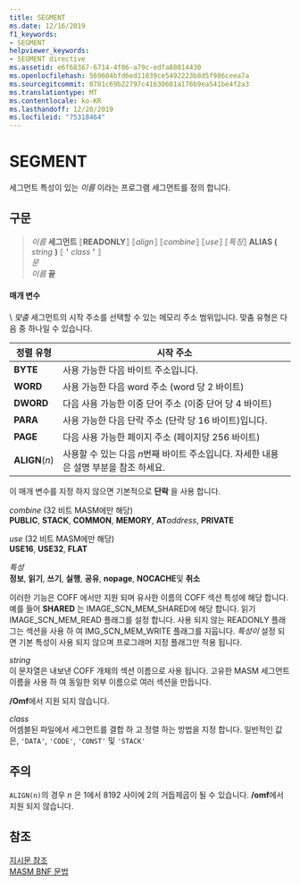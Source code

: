 ```yaml
---
title: SEGMENT
ms.date: 12/16/2019
f1_keywords:
- SEGMENT
helpviewer_keywords:
- SEGMENT directive
ms.assetid: e6f68367-6714-4f06-a79c-edfa88014430
ms.openlocfilehash: 569604bfd6ed11039ce5492223b8d5f986ceea7a
ms.sourcegitcommit: 0781c69b22797c41630601a176b9ea541be4f2a3
ms.translationtype: MT
ms.contentlocale: ko-KR
ms.lasthandoff: 12/20/2019
ms.locfileid: "75318464"
---
```

# <a name="segment"></a>SEGMENT

세그먼트 특성이 있는 *이름* 이라는 프로그램 세그먼트를 정의 합니다.

## <a name="syntax"></a>구문

> *이름* **세그먼트** ⟦**READONLY**⟧ ⟦*align*⟧ ⟦*combine*⟧ ⟦*use*⟧ ⟦*특징*⟧ **ALIAS (** _string_ **)** ⟦ __'__ *class* __'__ ⟧ \
> *문*\
> *이름* **끝**

#### <a name="parameters"></a>매개 변수

\ *맞춤*
세그먼트의 시작 주소를 선택할 수 있는 메모리 주소 범위입니다. 맞춤 유형은 다음 중 하나일 수 있습니다.

|정렬 유형|시작 주소|
|----------------|----------------------|
|**BYTE**|사용 가능한 다음 바이트 주소입니다.|
|**WORD**|사용 가능한 다음 word 주소 (word 당 2 바이트)|
|**DWORD**|다음 사용 가능한 이중 단어 주소 (이중 단어 당 4 바이트)|
|**PARA**|사용 가능한 다음 단락 주소 (단락 당 16 바이트)입니다.|
|**PAGE**|다음 사용 가능한 페이지 주소 (페이지당 256 바이트)|
|**ALIGN**(*n*)|사용할 수 있는 다음 *n*번째 바이트 주소입니다. 자세한 내용은 설명 부분을 참조 하세요.|

이 매개 변수를 지정 하지 않으면 기본적으로 **단락** 을 사용 합니다.

*combine* (32 비트 MASM에만 해당) \
**PUBLIC**, **STACK**, **COMMON**, **MEMORY**, **AT**<em>address</em>, **PRIVATE**

*use* (32 비트 MASM에만 해당) \
**USE16**, **USE32**, **FLAT**

*특성*\
**정보**, **읽기**, **쓰기**, **실행**, **공유**, **nopage**, **NOCACHE**및 **취소**

이러한 기능은 COFF 에서만 지원 되며 유사한 이름의 COFF 섹션 특성에 해당 합니다. 예를 들어 **SHARED** 는 IMAGE_SCN_MEM_SHARED에 해당 합니다. 읽기 IMAGE_SCN_MEM_READ 플래그를 설정 합니다. 사용 되지 않는 READONLY 플래그는 섹션을 사용 하 여 IMG_SCN_MEM_WRITE 플래그를 지웁니다. *특성이* 설정 되 면 기본 특성이 사용 되지 않으며 프로그래머 지정 플래그만 적용 됩니다.

_string_\
이 문자열은 내보낸 COFF 개체의 섹션 이름으로 사용 됩니다.  고유한 MASM 세그먼트 이름을 사용 하 여 동일한 외부 이름으로 여러 섹션을 만듭니다.

**/Omf**에서 지원 되지 않습니다.

*class*\
어셈블된 파일에서 세그먼트를 결합 하 고 정렬 하는 방법을 지정 합니다. 일반적인 값은, `'DATA'`, `'CODE'`, `'CONST'` 및 `'STACK'`

## <a name="remarks"></a>주의

`ALIGN(n)`의 경우 *n* 은 1에서 8192 사이에 2의 거듭제곱이 될 수 있습니다. **/omf**에서 지원 되지 않습니다.

## <a name="see-also"></a>참조

[지시문 참조](directives-reference.md)\
[MASM BNF 문법](masm-bnf-grammar.md)
